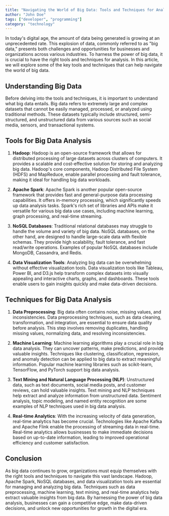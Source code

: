 ```yaml
---
title: "Navigating the World of Big Data: Tools and Techniques for Analysis"
author: "John Doe"
tags: ["developer", "programming"]
category: "technology"
---
```


In today's digital age, the amount of data being generated is growing at an unprecedented rate. This explosion of data, commonly referred to as "big data," presents both challenges and opportunities for businesses and organizations across various industries. To harness the power of big data, it is crucial to have the right tools and techniques for analysis. In this article, we will explore some of the key tools and techniques that can help navigate the world of big data.

## Understanding Big Data

Before delving into the tools and techniques, it is important to understand what big data entails. Big data refers to extremely large and complex datasets that cannot be easily managed, processed, or analyzed using traditional methods. These datasets typically include structured, semi-structured, and unstructured data from various sources such as social media, sensors, and transactional systems.

## Tools for Big Data Analysis

1. **Hadoop**: Hadoop is an open-source framework that allows for distributed processing of large datasets across clusters of computers. It provides a scalable and cost-effective solution for storing and analyzing big data. Hadoop's core components, Hadoop Distributed File System (HDFS) and MapReduce, enable parallel processing and fault tolerance, making it ideal for handling big data workloads.

2. **Apache Spark**: Apache Spark is another popular open-source framework that provides fast and general-purpose data processing capabilities. It offers in-memory processing, which significantly speeds up data analysis tasks. Spark's rich set of libraries and APIs make it versatile for various big data use cases, including machine learning, graph processing, and real-time streaming.

3. **NoSQL Databases**: Traditional relational databases may struggle to handle the volume and variety of big data. NoSQL databases, on the other hand, are designed to handle large-scale data with flexible schemas. They provide high scalability, fault tolerance, and fast read/write operations. Examples of popular NoSQL databases include MongoDB, Cassandra, and Redis.

4. **Data Visualization Tools**: Analyzing big data can be overwhelming without effective visualization tools. Data visualization tools like Tableau, Power BI, and D3.js help transform complex datasets into visually appealing and interactive charts, graphs, and dashboards. These tools enable users to gain insights quickly and make data-driven decisions.

## Techniques for Big Data Analysis

1. **Data Preprocessing**: Big data often contains noise, missing values, and inconsistencies. Data preprocessing techniques, such as data cleaning, transformation, and integration, are essential to ensure data quality before analysis. This step involves removing duplicates, handling missing values, normalizing data, and resolving inconsistencies.

2. **Machine Learning**: Machine learning algorithms play a crucial role in big data analysis. They can uncover patterns, make predictions, and provide valuable insights. Techniques like clustering, classification, regression, and anomaly detection can be applied to big data to extract meaningful information. Popular machine learning libraries such as scikit-learn, TensorFlow, and PyTorch support big data analysis.

3. **Text Mining and Natural Language Processing (NLP)**: Unstructured data, such as text documents, social media posts, and customer reviews, can hold valuable insights. Text mining and NLP techniques help extract and analyze information from unstructured data. Sentiment analysis, topic modeling, and named entity recognition are some examples of NLP techniques used in big data analysis.

4. **Real-time Analytics**: With the increasing velocity of data generation, real-time analytics has become crucial. Technologies like Apache Kafka and Apache Flink enable the processing of streaming data in real-time. Real-time analytics allows businesses to make immediate decisions based on up-to-date information, leading to improved operational efficiency and customer satisfaction.

## Conclusion

As big data continues to grow, organizations must equip themselves with the right tools and techniques to navigate this vast landscape. Hadoop, Apache Spark, NoSQL databases, and data visualization tools are essential for managing and analyzing big data. Techniques such as data preprocessing, machine learning, text mining, and real-time analytics help extract valuable insights from big data. By harnessing the power of big data analysis, businesses can gain a competitive edge, make data-driven decisions, and unlock new opportunities for growth in the digital era.
